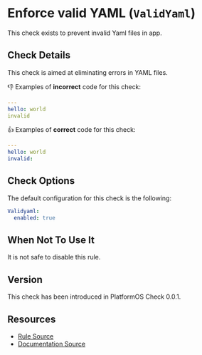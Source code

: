 # Enforce valid YAML (`ValidYaml`)

This check exists to prevent invalid Yaml files in app.

## Check Details

This check is aimed at eliminating errors in YAML files.

:-1: Examples of **incorrect** code for this check:

```yaml
---
hello: world
invalid
```

:+1: Examples of **correct** code for this check:

```yaml
---
hello: world
invalid:
```

## Check Options

The default configuration for this check is the following:

```yaml
Validyaml:
  enabled: true
```

## When Not To Use It

It is not safe to disable this rule.

## Version

This check has been introduced in PlatformOS Check 0.0.1.

## Resources

- [Rule Source][codesource]
- [Documentation Source][docsource]

[codesource]: /lib/platformos_check/checks/valid_yaml.rb
[docsource]: /docs/checks/valid_yaml.md
